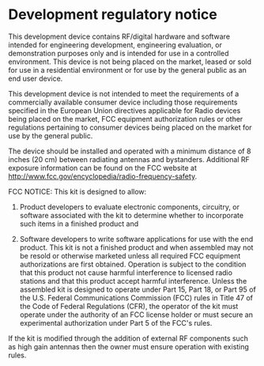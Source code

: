 # Development regulatory notice

This development device contains RF/digital hardware and software intended for engineering development, engineering evaluation, or demonstration purposes only and is intended for use in a controlled environment. This device is not being placed on the market, leased or sold for use in a residential environment or for use by the general public as an end user device.

This development device is not intended to meet the requirements of a commercially available consumer device including those requirements specified in the European Union directives applicable for Radio devices being placed on the market, FCC equipment authorization rules or other regulations pertaining to consumer devices being placed on the market for use by the general public.

The device should be installed and operated with a minimum distance of 8 inches (20 cm) between radiating antennas and bystanders. Additional RF exposure information can be found on the FCC website at http://www.fcc.gov/encyclopedia/radio-frequency-safety.

FCC NOTICE: This kit is designed to allow:

1. Product developers to evaluate electronic components, circuitry, or software associated with the kit to determine whether to incorporate such items in a finished product and

2. Software developers to write software applications for use with the end product. This kit is not a finished product and when assembled may not be resold or otherwise marketed unless all required FCC equipment authorizations are first obtained. Operation is subject to the condition that this product not cause harmful interference to licensed radio stations and that this product accept harmful interference. Unless the assembled kit is designed to operate under Part 15, Part 18, or Part 95 of the U.S. Federal Communications Commission (FCC) rules in Title 47 of the Code of Federal Regulations (CFR), the operator of the kit must operate under the authority of an FCC license holder or must secure an experimental authorization under Part 5 of the FCC's rules.

If the kit is modified through the addition of external RF components such as high gain antennas then the owner must ensure operation with existing rules. 